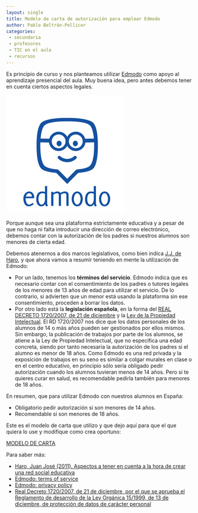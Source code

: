 ```yaml
--- 
layout: single 
title: Modelo de carta de autorización para emplear Edmodo 
author: Pablo Beltrán-Pellicer 
categories:
 - secundaria 
 - profesores 
 - TIC en el aula 
 - recursos
---
```





Es principio de curso y nos planteamos utilizar
[Edmodo](https://www.edmodo.com/) como apoyo al aprendizaje presencial
del aula. Muy buena idea, pero antes debemos tener en cuenta ciertos
aspectos legales.  

  ![](/assets/img/2015-10-08-image-0000.jpeg)

Porque aunque sea una plataforma estrictamente educativa y a pesar de
que no haga ni falta introducir una dirección de correo electrónico,
debemos contar con la autorización de los padres si nuestros alumnos son
menores de cierta edad.

  

Debemos atenernos a dos marcos legislativos, como bien indica [J.J. de
Haro](http://jjdeharo.blogspot.com.es/2011/03/aspectos-tener-en-cuenta-la-hora-de.html),
y que ahora vamos a resumir teniendo en mente la utilización de
Edmodo:  
  

<!-- -->

-   Por un lado, tenemos los **términos del servicio**. Edmodo indica
    que es necesario contar con el consentimiento de los padres o
    tutores legales de los menores de 13 años de edad para utilizar el
    servicio. De lo contrario, si advierten que un menor está usando la
    plataforma sin ese consentimiento, proceden a borrar los datos.
-   Por otro lado está la **legislación española**, en la forma
    del [REAL DECRETO 1720/2007, de 21 de
    diciembre](http://www.boe.es/boe/dias/2008/01/19/pdfs/A04103-04136.pdf) y
    la [Ley de la Propiedad
    Intelectual](http://www.mcu.es/propiedadInt/docs/RDLegislativo_1_1996.pdf).
    El RD 1720/2007 nos dice que los datos personales de los alumnos de
    14 o más años pueden ser gestionados por ellos mismos. Sin embargo,
    la publicación de trabajos por parte de los alumnos, se atiene a la
    Ley de Propiedad Intelectual, que no especifica una edad concreta,
    siendo por tanto necesaria la autorización de los padres si el
    alumno es menor de 18 años. Como Edmodo es una red privada y la
    exposición de trabajos en su seno es similar a colgar murales en
    clase o en el centro educativo, en principio sólo sería obligado
    pedir autorización cuando los alumnos tuvieran menos de 14 años.
    Pero si te quieres curar en salud, es recomendable pedirla también
    para menores de 18 años. 

En resumen, que para utilizar Edmodo con nuestros alumnos en España:  

-   Obligatorio pedir autorización si son menores de 14 años.
-   Recomendable si son menores de 18 años.

Este es el modelo de carta que utilizo y que dejo aquí para que el que
quiera lo use y modifique como crea oportuno:  
  

[MODELO DE
CARTA](https://docs.google.com/document/d/1wg6GBr-BHsjMrY2n4fGu8ttWLSJaRfMFCGJI5frMFYk/edit?usp=sharing)

  

  

Para saber más:

-   [Haro, Juan José (2011). Aspectos a tener en cuenta a la hora de
    crear una red social
    educativa](http://jjdeharo.blogspot.com.es/2011/03/aspectos-tener-en-cuenta-la-hora-de.html)
-   [Edmodo: terms of
    service](https://www.edmodo.com/corporate/terms-of-service)
-   [Edmodo: privacy
    policy](https://www.edmodo.com/corporate/privacy-policy)
-   [Real Decreto 1720/2007, de 21 de diciembre, por el que se aprueba
    el Reglamento de desarrollo de la Ley Orgánica 15/1999, de 13 de
    diciembre, de protección de datos de carácter
    personal](http://www.boe.es/boe/dias/2008/01/19/pdfs/A04103-04136.pdf)

  
